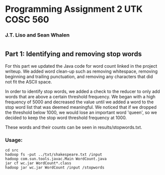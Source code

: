 # Programming Assignment 2 UTK COSC 560
### J.T. Liso and Sean Whalen

#
## Part 1: Identifying and removing stop words

For this part we updated the Java code for word count linked in the project writeup. We added word clean-up such as removing whitespace, removing beginning and trailing punctuation, and removing any characters that did not fit the ASCII space.

In order to identify stop words, we added a check to the reducer to only add words that are above a certain threshold frequency. We began with a high frequency of 5000 and decreased the value until we added a word to the stop word list that was deemed meaningful. We noticed that if we dropped the threshold below 1000, we would lose an important word 'queen', so we decided to keep the stop word threshold frequency at 1000.

These words and their counts can be seen in results/stopwords.txt.

### Usage:

```
cd src
hadoop fs -put ../txt/shakespeare.txt /input
hadoop com.sun.tools.javac.Main WordCount.java 
jar cf wc.jar WordCount*.class
hadoop jar wc.jar WordCount /input /stopwords
```
